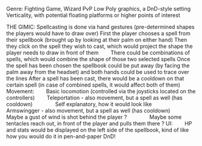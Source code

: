 Genre: Fighting Game, Wizard PvP
Low Poly graphics, a DnD-style setting
Verticality, with potential floating platforms or higher points of interest

THE GIMIC:
Spellcasting is done via hand gestures (pre-determined shapes the players would have to draw over)
First the player chooses a spell from their spellbook (brought up by looking at their palm on either hand)
Then they click on the spell they wish to cast, which would project the shape the player needs to draw in front of them
    There could be combinations of spells, which would combine the shape of those two selected spells
Once the spell has been chosen the spellbook could be put away (by facing the palm away from the headset) and both hands could be used to trace over the lines
After a spell has been cast, there would be a cooldown on that certain spell (in case of combined spells, it would affect both of them)
Movement:
    Basic locomotion (controlled via the joysticks located on the controllers)
    Teleportation - also movement, but a spell as well (has cooldown)
        Self explanatory, how it would look like
    Armswingger - also movement, but a spell as well (has cooldown)
        Maybe a gust of wind is shot behind the player ?
        Maybe some tentacles reach out, in front of the player and pulls them there ?
UI:
    HP and stats would be displayed on the left side of the spellbook, kind of like how you would do it in pen-and-paper DnD!
